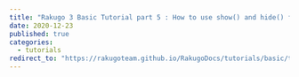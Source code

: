 ```yaml
---
title: "Rakugo 3 Basic Tutorial part 5 : How to use show() and hide() funcs"
date: 2020-12-23
published: true
categories:
  - tutorials
redirect_to: "https://rakugoteam.github.io/RakugoDocs/tutorials/basic/tut05.html"
---
```

